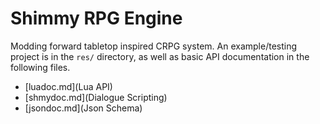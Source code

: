 # Shimmy RPG Engine

Modding forward tabletop inspired CRPG system. An example/testing project is in the `res/` directory, as well as basic API documentation in the following files.

- [luadoc.md](Lua API)
- [shmydoc.md](Dialogue Scripting)
- [jsondoc.md](Json Schema)

